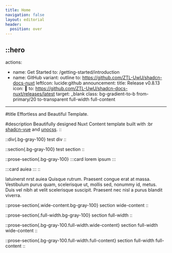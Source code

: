 ```yaml
---
title: Home
navigation: false
layout: editorial
header:
  position: over
---
```


::hero
---
actions:
  - name: Get Started
    to: /getting-started/introduction
  - name: GitHub
    variant: outline
    to: https://github.com/ZTL-UwU/shadcn-docs-nuxt
    leftIcon: lucide:github
announcement:
  title: Release v0.8.13
  icon: 🎉
  to: https://github.com/ZTL-UwU/shadcn-docs-nuxt/releases/latest
  target: _blank
class: bg-gradient-to-b from-primary/20 to-transparent full-width full-content
---
#title
Effortless and Beautiful Template.

#description
Beautifully designed Nuxt Content template built with :br
[shadcn-vue](https://www.shadcn-vue.com) and [unocss](https://unocss.dev).
::

::div{.bg-gray-100}
test div
::

::section{.bg-gray-100}
test section
::

::prose-section{.bg-gray-100}
  :::card
  lorem ipsum
  :::

  :::card
  auiea
  :::
::

latuinerst nrst auiea Quisque rutrum. Praesent congue erat at massa. Vestibulum purus quam, scelerisque ut, mollis sed, nonummy id, metus. Duis vel nibh at velit scelerisque suscipit. Praesent nec nisl a purus blandit viverra.

::prose-section{.wide-content.bg-gray-100}
section wide-content
::

::prose-section{.full-width.bg-gray-100}
section full-width
::

::prose-section{.bg-gray-100.full-width.wide-content}
section full-width wide-content
::

::prose-section{.bg-gray-100.full-width.full-content}
section full-width full-content
::
